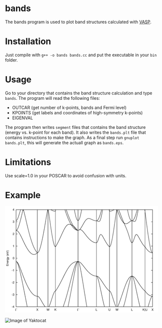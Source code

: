 # bands
The bands program is used to plot band structures calculated with [VASP](http://vasp.at).

# Installation
Just compile with `g++ -o bands bands.cc` and put the executable in your `bin` folder.

# Usage
Go to your directory that contains the band structure calculation and type `bands`.
The program will read the following files:

* OUTCAR (get number of k-points, bands and Fermi level)
* KPOINTS (get labels and coordinates of high-symmetry k-points)
* EIGENVAL

The program then writes `segment` files that contains the band structure (energy vs. 
k-point for each band). It also writes the `bands.plt` file that contains instructions
to make the graph. As a final step run `gnuplot bands.plt`, this will generate the
actuall graph as `bands.eps`.

# Limitations
Use scale=1.0 in your POSCAR to avoid confusion with units.

# Example
![frog](./example/bands.png)

![Image of Yaktocat](https://octodex.github.com/images/yaktocat.png)
